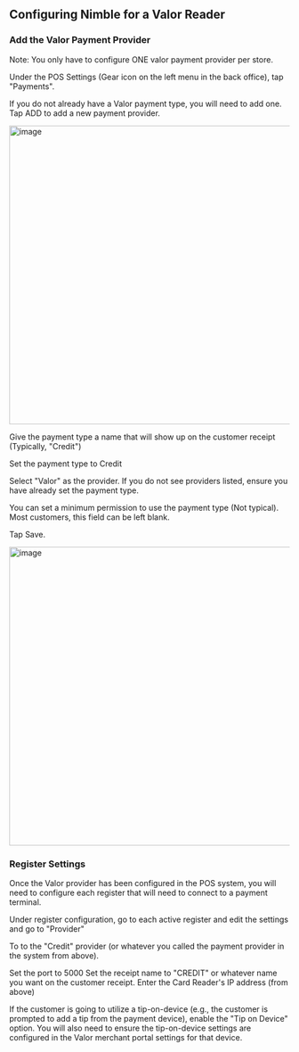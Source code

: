 ## Configuring Nimble for a Valor Reader

### Add the Valor Payment Provider
Note: You only have to configure ONE valor payment provider per store.

Under the POS Settings (Gear icon on the left menu in the back office), tap "Payments".

If you do not already have a Valor payment type, you will need to add one. Tap ADD to add a new payment provider.

<img width="540" height="536" alt="image" src="https://github.com/user-attachments/assets/fac53610-8901-47dd-99c8-f5f67ecb8ae5" />

Give the payment type a name that will show up on the customer receipt (Typically, "Credit")

Set the payment type to Credit

Select "Valor" as the provider. If you do not see providers listed, ensure you have already set the payment type.

You can set a minimum permission to use the payment type (Not typical). Most customers, this field can be left blank. 

Tap Save.


<img width="540" height="536" alt="image" src="https://github.com/user-attachments/assets/5030f1ff-cddf-4a9f-926c-8e61d34bfa26" />


### Register Settings
Once the Valor provider has been configured in the POS system, you will need to configure each register that will need to connect to a payment terminal.

Under register configuration, go to each active register and edit the settings and go to "Provider"

To to the "Credit" provider (or whatever you called the payment provider in the system from above).

Set the port to 5000
Set the receipt name to "CREDIT" or whatever name you want on the customer receipt.
Enter the Card Reader's IP address (from above)

If the customer is going to utilize a tip-on-device (e.g., the customer is prompted to add a tip from the payment device), enable the "Tip on Device" option. You will also need to ensure the tip-on-device settings are configured in the Valor merchant portal settings for that device.
